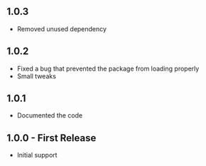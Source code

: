 ## 1.0.3
* Removed unused dependency

## 1.0.2
* Fixed a bug that prevented the package from loading properly
* Small tweaks

## 1.0.1
* Documented the code

## 1.0.0 - First Release
* Initial support